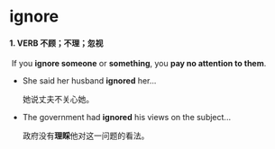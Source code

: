 # ignore

#### 1. VERB 不顾；不理；忽视

​	If you **ignore someone** or **something**, you **pay no attention to them**.

- She said her husband **ignored** her...

  她说丈夫不关心她。

- The government had **ignored** his views on the subject...

  政府没有**理睬**他对这一问题的看法。
